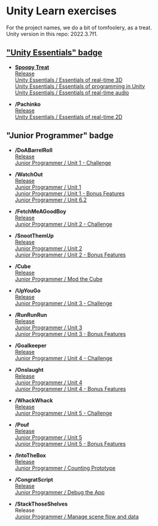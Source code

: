 # Unity Learn exercises

For the project names, we do a bit of tomfoolery, as a treat.  
Unity version in this repo: 2022.3.7f1.  

## ["Unity Essentials" badge](https://www.credly.com/badges/e065c9d3-fcf4-47af-a1a5-9c47b3c5c0df)

- **[Spoopy Treat](https://github.com/TheLycorisRadiata/unity_game_spoopy-treat)**  
[Release](https://play.unity.com/mg/other/spoopy-treat)  
[Unity Essentials / Essentials of real-time 3D](https://learn.unity.com/project/essentials-of-real-time-3d)  
[Unity Essentials / Essentials of programming in Unity](https://learn.unity.com/project/essentials-of-programming-in-unity)  
[Unity Essentials / Essentials of real-time audio](https://learn.unity.com/project/essentials-of-real-time-audio)  

- **/Pachinko**  
[Release](https://play.unity.com/mg/other/pachinko-2031)  
[Unity Essentials / Essentials of real-time 2D](https://learn.unity.com/tutorial/challenge-sprite-pachinko)  

## "Junior Programmer" badge

- **/DoABarrelRoll**  
[Release](https://play.unity.com/mg/other/do-a-barrel-roll)  
[Junior Programmer / Unit 1 - Challenge](https://learn.unity.com/tutorial/challenge-1-steer-a-plane-through-obstacles-in-the-sky)  

- **/WatchOut**  
[Release](https://play.unity.com/mg/other/watch-out-5)  
[Junior Programmer / Unit 1](https://learn.unity.com/project/unit-1-driving-simulation)  
[Junior Programmer / Unit 1 - Bonus Features](https://learn.unity.com/tutorial/bonus-features-1-share-your-work)  
[Junior Programmer / Unit 6.2](https://learn.unity.com/tutorial/lesson-6-2-research-and-troubleshooting)  

- **/FetchMeAGoodBoy**  
[Release](https://play.unity.com/mg/other/fetch-me-a-good-boy)  
[Junior Programmer / Unit 2 - Challenge](https://learn.unity.com/tutorial/challenge-2-play-fetch-with-random-values-and-arrays)  

- **/SnootThemUp**  
[Release](https://play.unity.com/mg/other/snoot-them-up)  
[Junior Programmer / Unit 2](https://learn.unity.com/project/unit-2-basic-gameplay)  
[Junior Programmer / Unit 2 - Bonus Features](https://learn.unity.com/tutorial/bonus-features-2-share-your-work)  

- **/Cube**  
[Release](https://play.unity.com/mg/other/cube-kom2)  
[Junior Programmer / Mod the Cube](https://learn.unity.com/tutorial/mod-the-cube)  

- **/UpYouGo**  
[Release](https://play.unity.com/mg/other/up-you-go)  
[Junior Programmer / Unit 3 - Challenge](https://learn.unity.com/tutorial/challenge-3-bouncy-balloons-bombs-and-booleans-1)  

- **/RunRunRun**  
[Release](https://play.unity.com/mg/other/run-run-run-7)  
[Junior Programmer / Unit 3](https://learn.unity.com/project/unit-3-sound-and-effects)  
[Junior Programmer / Unit 3 - Bonus Features](https://learn.unity.com/tutorial/bonus-features-3-share-your-work)  

- **/Goalkeeper**  
[Release](https://play.unity.com/mg/other/goalkeeper)  
[Junior Programmer / Unit 4 - Challenge](https://learn.unity.com/tutorial/challenge-4-soccer-scripting)  

- **/Onslaught**  
[Release](https://play.unity.com/mg/other/onslaught-2)  
[Junior Programmer / Unit 4](https://learn.unity.com/project/unit-4-gameplay-mechanics)  
[Junior Programmer / Unit 4 - Bonus Features](https://learn.unity.com/tutorial/bonus-features-4-share-your-work)  

- **/WhackWhack**  
[Release](https://play.unity.com/mg/other/whack-whack-1)  
[Junior Programmer / Unit 5 - Challenge](https://learn.unity.com/tutorial/challenge-5-whack-a-food-with-wacky-ui)  

- **/Pouf**  
[Release](https://play.unity.com/mg/other/pouf-qvw7)  
[Junior Programmer / Unit 5](https://learn.unity.com/project/unit-5-user-interface)  
[Junior Programmer / Unit 5 - Bonus Features](https://learn.unity.com/tutorial/bonus-features-5-share-your-work)  

- **/IntoTheBox**  
[Release](https://play.unity.com/mg/other/into-the-box)  
[Junior Programmer / Counting Prototype](https://learn.unity.com/tutorial/counting-prototype)  

- **/CongratScript**  
[Release](https://play.unity.com/mg/other/congratscript)  
[Junior Programmer / Debug the App](https://learn.unity.com/tutorial/debug-the-app)  

- **/StackThoseShelves**  
Release  
[Junior Programmer / Manage scene flow and data](https://learn.unity.com/mission/programming-systems-and-architecture)  

